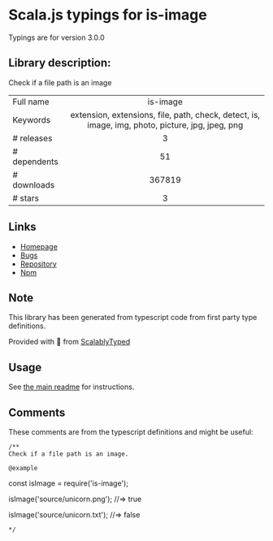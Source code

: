 
# Scala.js typings for is-image

Typings are for version 3.0.0

## Library description:
Check if a file path is an image

|                    |                 |
| ------------------ | :-------------: |
| Full name          | is-image |
| Keywords           | extension, extensions, file, path, check, detect, is, image, img, photo, picture, jpg, jpeg, png |
| # releases         | 3 |
| # dependents       | 51 |
| # downloads        | 367819 |
| # stars            | 3 |

## Links
- [Homepage](https://github.com/sindresorhus/is-image#readme)
- [Bugs](https://github.com/sindresorhus/is-image/issues)
- [Repository](https://github.com/sindresorhus/is-image)
- [Npm](https://www.npmjs.com/package/is-image)
    


## Note
This library has been generated from typescript code from first party type definitions.

Provided with :purple_heart: from [ScalablyTyped](https://github.com/oyvindberg/ScalablyTyped)

## Usage
See [the main readme](../../readme.md) for instructions.

## Comments

These comments are from the typescript definitions and might be useful:
```
/**
Check if a file path is an image.

@example
```
const isImage = require('is-image');

isImage('source/unicorn.png');
//=> true

isImage('source/unicorn.txt');
//=> false
```
*/

```

